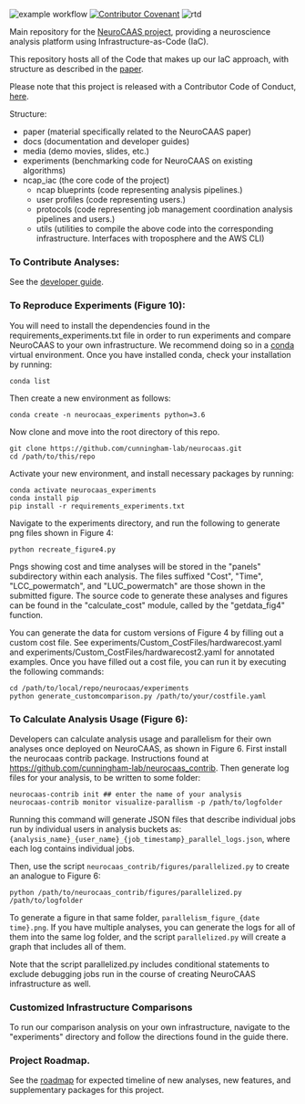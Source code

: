 ![example workflow](https://github.com/cunningham-lab/neurocaas/actions/workflows/test_ci.yml/badge.svg)
[![Contributor Covenant](https://img.shields.io/badge/Contributor%20Covenant-v2.0%20adopted-ff69b4.svg)](code_of_conduct.md)
![rtd](https://readthedocs.org/projects/pip/badge/?version=latest&style=plastic) 

Main repository for the [NeuroCAAS project](http://www.neurocaas.org), providing a neuroscience analysis platform using Infrastructure-as-Code (IaC).

This repository hosts all of the Code that makes up our IaC approach, with structure as described in the [paper](https://www.biorxiv.org/content/10.1101/2020.06.11.146746v1).

Please note that this project is released with a Contributor Code of Conduct, [here](ContributorCovenant.md).

Structure: 
- paper (material specifically related to the NeuroCAAS paper)
- docs (documentation and developer guides)
- media (demo movies, slides, etc.)
- experiments (benchmarking code for NeuroCAAS on existing algorithms)
- ncap_iac (the core code of the project)
    - ncap blueprints (code representing analysis pipelines.)
    - user profiles (code representing users.)
    - protocols (code representing job management coordination analysis pipelines and users.)
    - utils (utilities to compile the above code into the corresponding infrastructure. Interfaces with troposphere and the AWS CLI)

### To Contribute Analyses: 
See the [developer guide](https://neurocaas.readthedocs.io/en/latest/index.html).

### To Reproduce Experiments (Figure 10): 
You will need to install the dependencies found in the requirements_experiments.txt file in order to run experiments and compare NeuroCAAS to your own infrastructure. We recommend doing so in a [conda](https://www.anaconda.com) virtual environment. Once you have installed conda, check your installation by running:

```
conda list
```

Then create a new environment as follows: 

```
conda create -n neurocaas_experiments python=3.6
```

Now clone and move into the root directory of this repo. 

```
git clone https://github.com/cunningham-lab/neurocaas.git
cd /path/to/this/repo
```

Activate your new environment, and install necessary packages by running: 

```
conda activate neurocaas_experiments
conda install pip
pip install -r requirements_experiments.txt
```

Navigate to the experiments directory, and run the following to generate png files shown in Figure 4: 

```
python recreate_figure4.py
```

Pngs showing cost and time analyses will be stored in the "panels" subdirectory within each analysis. The files suffixed "Cost", "Time", "LCC_powermatch", and "LUC_powermatch" are those shown in the submitted figure. 
The source code to generate these analyses and figures can be found in the "calculate_cost" module, called by the "getdata_fig4" function.

You can generate the data for custom versions of Figure 4 by filling out a custom cost file. See experiments/Custom_CostFiles/hardwarecost.yaml and experiments/Custom_CostFiles/hardwarecost2.yaml for annotated examples. 
Once you have filled out a cost file, you can run it by executing the following commands: 

```
cd /path/to/local/repo/neurocaas/experiments
python generate_customcomparison.py /path/to/your/costfile.yaml
```

### To Calculate Analysis Usage (Figure 6): 
Developers can calculate analysis usage and parallelism for their own analyses once deployed on NeuroCAAS, as shown in Figure 6. 
First install the neurocaas contrib package. Instructions found at https://github.com/cunningham-lab/neurocaas_contrib. 
Then generate log files for your analysis, to be written to some folder: 

```
neurocaas-contrib init ## enter the name of your analysis
neurocaas-contrib monitor visualize-parallism -p /path/to/logfolder
```

Running this command will generate JSON files that describe individual jobs run by individual users in analysis buckets as: 
`{analysis_name}_{user_name}_{job_timestamp}_parallel_logs.json`, where each log contains individual jobs. 

Then, use the script `neurocaas_contrib/figures/parallelized.py` to create an analogue to Figure 6: 

```
python /path/to/neurocaas_contrib/figures/parallelized.py /path/to/logfolder
```
To generate a figure in that same folder, `parallelism_figure_{date time}.png`. If you have multiple analyses, you can generate the logs for all of them into the same log folder, and the script `parallelized.py` will create a graph that includes all of them. 

Note that the script parallelized.py includes conditional statements to exclude debugging jobs run in the course of creating NeuroCAAS infrastructure as well. 

### Customized Infrastructure Comparisons
To run our comparison analysis on your own infrastructure, navigate to the "experiments" directory and follow the directions found in the guide there. 

### Project Roadmap.
See the [roadmap](Project_Roadmap.md) for expected timeline of new analyses, new features, and supplementary packages for this project. 

